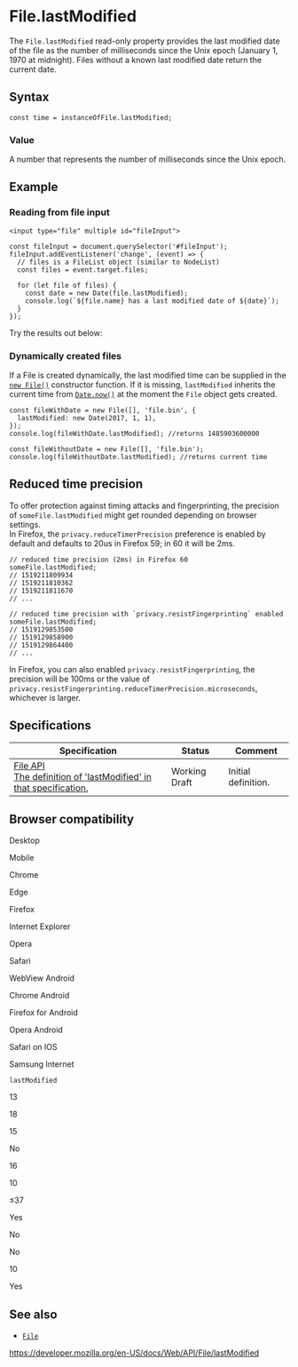 File.lastModified
=================

The `File.lastModified` read-only property provides the last modified date of the file as the number of milliseconds since the Unix epoch (January 1, 1970 at midnight). Files without a known last modified date return the current date.

Syntax
------

    const time = instanceOfFile.lastModified;

### Value

A number that represents the number of milliseconds since the Unix epoch.

Example
-------

### Reading from file input

    <input type="file" multiple id="fileInput">

    const fileInput = document.querySelector('#fileInput');
    fileInput.addEventListener('change', (event) => {
      // files is a FileList object (similar to NodeList)
      const files = event.target.files;

      for (let file of files) {
        const date = new Date(file.lastModified);
        console.log(`${file.name} has a last modified date of ${date}`);
      }
    });

Try the results out below:

### Dynamically created files

If a File is created dynamically, the last modified time can be supplied in the [`new File()`](file) constructor function. If it is missing, `lastModified` inherits the current time from [`Date.now()`](https://developer.mozilla.org/en-US/docs/Web/JavaScript/Reference/Global_Objects/Date/now) at the moment the `File` object gets created.

    const fileWithDate = new File([], 'file.bin', {
      lastModified: new Date(2017, 1, 1),
    });
    console.log(fileWithDate.lastModified); //returns 1485903600000

    const fileWithoutDate = new File([], 'file.bin');
    console.log(fileWithoutDate.lastModified); //returns current time

Reduced time precision
----------------------

To offer protection against timing attacks and fingerprinting, the precision of `someFile.lastModified` might get rounded depending on browser settings.  
In Firefox, the `privacy.reduceTimerPrecision` preference is enabled by default and defaults to 20us in Firefox 59; in 60 it will be 2ms.

    // reduced time precision (2ms) in Firefox 60
    someFile.lastModified;
    // 1519211809934
    // 1519211810362
    // 1519211811670
    // ...

    // reduced time precision with `privacy.resistFingerprinting` enabled
    someFile.lastModified;
    // 1519129853500
    // 1519129858900
    // 1519129864400
    // ...

In Firefox, you can also enabled `privacy.resistFingerprinting`, the precision will be 100ms or the value of `privacy.resistFingerprinting.reduceTimerPrecision.microseconds`, whichever is larger.

Specifications
--------------

<table><thead><tr class="header"><th>Specification</th><th>Status</th><th>Comment</th></tr></thead><tbody><tr class="odd"><td><a href="https://w3c.github.io/FileAPI/#file-attrs">File API<br />
<span class="small">The definition of 'lastModified' in that specification.</span></a></td><td><span class="spec-wd">Working Draft</span></td><td>Initial definition.</td></tr></tbody></table>

Browser compatibility
---------------------

Desktop

Mobile

Chrome

Edge

Firefox

Internet Explorer

Opera

Safari

WebView Android

Chrome Android

Firefox for Android

Opera Android

Safari on IOS

Samsung Internet

`lastModified`

13

18

15

No

16

10

≤37

Yes

No

No

10

Yes

See also
--------

-   [`File`](../file)

<a href="https://developer.mozilla.org/en-US/docs/Web/API/File/lastModified" class="_attribution-link">https://developer.mozilla.org/en-US/docs/Web/API/File/lastModified</a>
